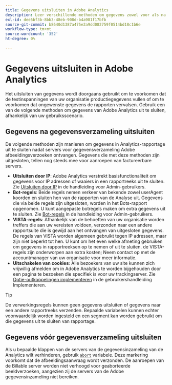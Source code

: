 ```yaml
---
title: Gegevens uitsluiten in Adobe Analytics
description: Leer verschillende methoden om gegevens zowel voor als na gegevensverzameling uit te sluiten.
exl-id: dee5bf3b-8bb3-48eb-908d-b4a981f17bfb
source-git-commit: b8640d1387a475e2a9dd082759f0514bd18c1b6e
workflow-type: tm+mt
source-wordcount: '352'
ht-degree: 0%

---
```


# Gegevens uitsluiten in Adobe Analytics

Het uitsluiten van gegevens wordt doorgaans gebruikt om te voorkomen dat de testinspanningen van uw organisatie productiegegevens vullen of om te voorkomen dat ongewenste gegevens de rapporten vervalsen. Gebruik een van de volgende methoden om gegevens van Adobe Analytics uit te sluiten, afhankelijk van uw gebruiksscenario.

## Gegevens na gegevensverzameling uitsluiten

De volgende methoden zijn manieren om gegevens in Analytics-rapportage uit te sluiten nadat servers voor gegevensverzameling Adobe afbeeldingsverzoeken ontvangen. Gegevens die met deze methoden zijn uitgesloten, tellen nog steeds mee voor aanroepen van factureerbare servers.

* **Uitsluiten door IP**: Adobe Analytics verstrekt basisfunctionaliteit om gegevens voor IP adressen of waaiers in een rapportreeks uit te sluiten. Zie [Uitsluiten door IP](/help/admin/admin/exclude-ip.md) in de handleiding voor Admin-gebruikers.
* **Bot-regels**: Beide regels nemen verkeer van bekende zowel userAgent koorden en sluiten hen van de rapporten van de Analyse uit. Gegevens die via beide regels zijn uitgesloten, worden in het Bots-rapport opgenomen. U kunt aangepaste botregels maken om extra gegevens uit te sluiten. Zie [Bot-regels](/help/admin/admin/c-manage-report-suites/c-edit-report-suites/general/bot-removal/bot-rules.md) in de handleiding voor Admin-gebruikers.
* **VISTA-regels**: Afhankelijk van de behoeften van uw organisatie worden treffers die aan uw vereisten voldoen, verzonden naar een andere rapportsuite die is gewijd aan het ontvangen van uitgesloten gegevens. De regels van VISTA worden algemeen gebruikt tegen IP adressen, maar zijn niet beperkt tot hen. U kunt om het even welke afmeting gebruiken om gegevens in rapportreeksen op te nemen of uit te sluiten. de VISTA-regels zijn onderworpen aan extra kosten; Neem contact op met de accountmanager van uw organisatie voor meer informatie.
* **Uitschakelen van cookies**: Alle bezoekers van uw site kunnen zich vrijwillig afmelden om in Adobe Analytics te worden bijgehouden door een pagina te bezoeken die specifiek is voor uw trackingserver. Zie [Optie-outkoppelingen implementeren](/help/implement/js/opt-out.md) in de gebruikershandleiding Implementeren.

>[!TIP]
>
>De verwerkingsregels kunnen geen gegevens uitsluiten of gegevens naar een andere rapportreeks verzenden. Bepaalde variabelen kunnen echter voorwaardelijk worden ingesteld en een segment kan worden gebruikt om die gegevens uit te sluiten van rapportage.

## Gegevens vóór gegevensverzameling uitsluiten

Als u bepaalde klappen van de servers van de gegevensinzameling van de Analytics wilt verhinderen, gebruik [`abort`](/help/implement/vars/config-vars/abort.md) variabele. Deze markering voorkomt dat de afbeeldingsaanvraag wordt verzonden. De aanroepen van de Billable server worden niet verhoogd voor geaborteerde beeldverzoeken, aangezien zij de servers van de Adobe gegevensinzameling niet bereiken.
